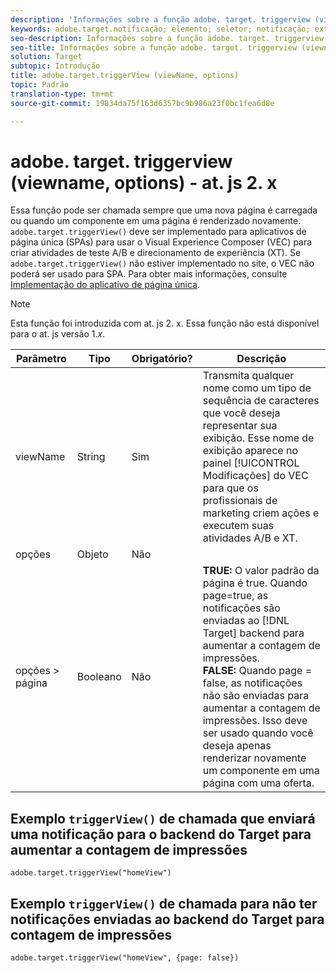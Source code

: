 ```yaml
---
description: 'Informações sobre a função adobe. target. triggerview (viewname, options) para at. js. '
keywords: adobe.target.notificação; elemento; seletor; notificação; extensão
seo-description: Informações sobre a função adobe. target. triggerview (viewname, opções) para a biblioteca do Adobe Target at. js.
seo-title: Informações sobre a função adobe. target. triggerview (viewname, opções) para a biblioteca do Adobe Target at. js.
solution: Target
subtopic: Introdução
title: adobe.target.triggerView (viewName, options)
topic: Padrão
translation-type: tm+mt
source-git-commit: 19834da75f163d6357bc9b986a23f0bc1fea6d8e

---
```



# adobe. target. triggerview (viewname, options) - at. js 2. x

Essa função pode ser chamada sempre que uma nova página é carregada ou quando um componente em uma página é renderizado novamente. `adobe.target.triggerView()` deve ser implementado para aplicativos de página única (SPAs) para usar o Visual Experience Composer (VEC) para criar atividades de teste A/B e direcionamento de experiência (XT). Se `adobe.target.triggerView()` não estiver implementado no site, o VEC não poderá ser usado para SPA. Para obter mais informações, consulte [Implementação do aplicativo de página única](/help/c-implementing-target/c-implementing-target-for-client-side-web/how-to-deployatjs/target-atjs-single-page-application.md).

>[!NOTE]
>
>Esta função foi introduzida com at. js 2. x. Essa função não está disponível para o at. js versão 1.*x*.

| Parâmetro | Tipo | Obrigatório? | Descrição |
| --- | --- | --- | --- |
| viewName | String | Sim | Transmita qualquer nome como um tipo de sequência de caracteres que você deseja representar sua exibição. Esse nome de exibição aparece no painel [!UICONTROL Modificações] do VEC para que os profissionais de marketing criem ações e executem suas atividades A/B e XT. |
| opções | Objeto | Não |
| opções &gt; página | Booleano | Não | **TRUE:** O valor padrão da página é true. Quando page=true, as notificações são enviadas ao [!DNL Target] backend para aumentar a contagem de impressões.<br>**FALSE:** Quando page = false, as notificações não são enviadas para aumentar a contagem de impressões. Isso deve ser usado quando você deseja apenas renderizar novamente um componente em uma página com uma oferta. |

## Exemplo `triggerView()` de chamada que enviará uma notificação para o backend do Target para aumentar a contagem de impressões

```
adobe.target.triggerView("homeView")
```

## Exemplo `triggerView()` de chamada para não ter notificações enviadas ao backend do Target para contagem de impressões

```
adobe.target.triggerView("homeView", {page: false})
```
